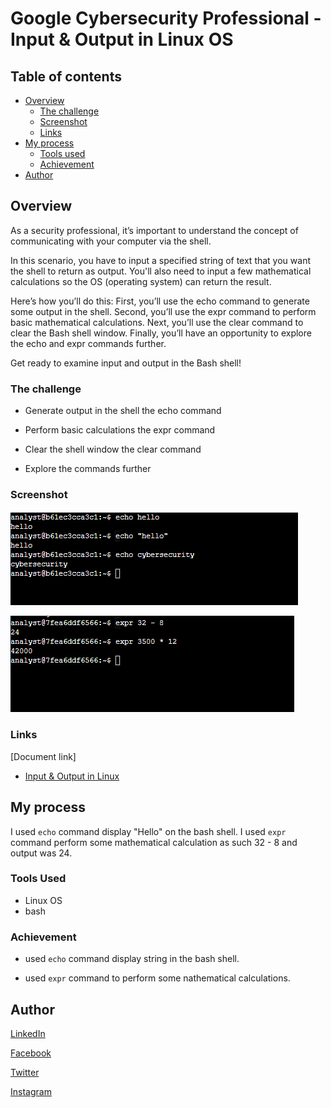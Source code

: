 # Google Cybersecurity Professional - Input & Output in Linux OS

## Table of contents

- [Overview](#overview)
  - [The challenge](#the-challenge)
  - [Screenshot](#screenshot)
  - [Links](#links)
- [My process](#my-process)
  - [Tools used](#tools-used)
  - [Achievement](#achievement)
- [Author](#author)

## Overview

As a security professional, it’s important to understand the concept of communicating with your computer via the shell.

In this scenario, you have to input a specified string of text that you want the shell to return as output. You'll also need to input a few mathematical calculations so the OS (operating system) can return the result.

Here’s how you’ll do this: First, you’ll use the echo command to generate some output in the shell. Second, you’ll use the expr command to perform basic mathematical calculations. Next, you’ll use the clear command to clear the Bash shell window. Finally, you’ll have an opportunity to explore the echo and expr commands further.

Get ready to examine input and output in the Bash shell!

### The challenge

- Generate output in the shell the echo command

- Perform basic calculations the expr command

- Clear the shell window the clear command

- Explore the commands further

### Screenshot

![echo command line](../Image/Input%20&%20output/echo.png)

![expr command line](../Image/Input%20&%20output/expr.png)

### Links

[Document link]

- [Input & Output in Linux](https://docs.google.com/document/d/1DYPTmzf77SaCuXKxxIuLcvFwf2QTv1zYLMI7sTrR3BI/edit?usp=drive_link)

## My process

I used ``` echo ``` command  display "Hello" on the bash shell. I used ``` expr ``` command perform some mathematical calculation as such 32 - 8 and output was 24.

### Tools Used

- Linux OS
- bash

### Achievement

- used ``` echo ``` command  display string in the bash shell.

- used ``` expr ``` command to perform some nathematical calculations.

## Author

[LinkedIn](www.linkedin.com/in/olagoke-holo)

[Facebook](https://web.facebook.com/olagoke.holo.3/)

[Twitter](https://twitter.com/olarragoken)

[Instagram](https://www.instagram.com/holoolagoke/)
